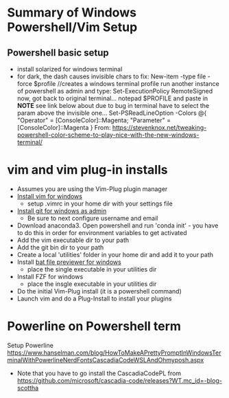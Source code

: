 # Summary of Windows Powershell/Vim Setup
## Powershell basic setup
- install solarized for windows terminal
- for dark, the dash causes invisible chars to fix:
New-item -type file -force $profile //creates a windows terminal profile
run another instance of powershell as admin and type:
Set-ExecutionPolicy RemoteSigned
now, got back to original terminal...
notepad $PROFILE
and paste in **NOTE** see link below about due to bug in terminal have to select the param above the invisible one...
Set-PSReadLineOption -Colors @{
   "Operator" = [ConsoleColor]::Magenta;
   "Parameter" = [ConsoleColor]::Magenta
}
From: https://stevenknox.net/tweaking-powershell-color-scheme-to-play-nice-with-the-new-windows-terminal/

# vim and vim plug-in installs
- Assumes you are using the Vim-Plug plugin manager
- [Install vim for windows](https://www.vim.org/download.php)
    - setup .vimrc in your home dir with your settings file
- [Install git for windows as admin](https://www.develves.net/blogs/asd/articles/using-git-with-powershell-on-windows-10/)
    - Be sure to next configure username and email 
- Download anaconda3.  Open powershell and run 'conda init' - you
  have to do this in order for environment variables to get activated
- Add the vim executable dir to your path
- Add the git bin dir to your path
- Create a local 'utilities' folder in your home dir and add it to
  your path
- Install [bat file previewer for windows](https://github.com/sharkdp/bat/releases)
    - place the single executable in your utilities dir
- Install FZF for windows
    - place the insgle executable in your utilities dir 
- Do the initial Vim-Plug install (it is a powershell command)
- Launch vim and do a Plug-Install to install your plugins


# Powerline on Powershell term

Setup Powerline 
https://www.hanselman.com/blog/HowToMakeAPrettyPromptInWindowsTerminalWithPowerlineNerdFontsCascadiaCodeWSLAndOhmyposh.aspx
- Note that you have to go install the CascadiaCodePL from https://github.com/microsoft/cascadia-code/releases?WT.mc_id=-blog-scottha
